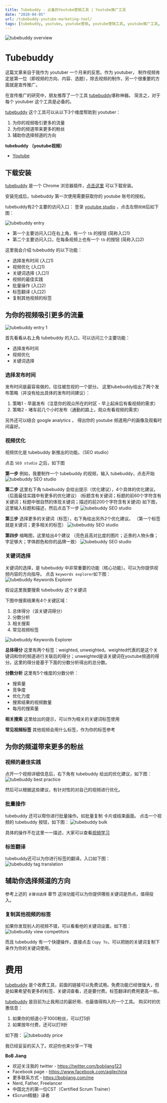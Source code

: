 ```yaml
---
title: Tubebuddy - 必备的Youtube营销工具 | Youtube推广工具
date: "2020-04-05"
url: /tubebuddy-youtube-marketing-tool/
tags: [tubebuddy, youtube, youtube营销, youtube营销工具, youtube推广工具, youtube关键词工具, youtube分析工具]
---
```


![tubebuddy overview](/images/tubebuddy-overview.png)

# Tubebuddy

这篇文章来自于我作为 youtuber 一个月来的反思。作为 youtuber， 制作视频肯定是第一位（即视频的方向、内容、选题），除去视频的制作，另一个很重要的方面就是宣传推广。

在宣传推广的研究中，朋友推荐了一个工具 [tubebuddy](https://www.tubebuddy.com/bobjiang)堪称神器。
简言之，对于每个 youtuber 这个工具是必备的。

[tubebuddy](https://www.tubebuddy.com/bobjiang) 这个工具可以从以下3个维度帮助到 youtuber：

1. 为你的视频吸引更多的流量
2. 为你的频道带来更多的粉丝
3. 辅助你选择频道的方向

**tubebuddy （youtube视频）**
- [Youtube](https://www.youtube.com/watch?v=KRyuksGM9T8)

## 下载安装

[tubebuddy](https://www.tubebuddy.com/bobjiang) 是一个 Chrome 浏览器插件，[点击这里](https://www.tubebuddy.com/bobjiang) 可以下载安装。

安装完成后，tubebuddy 第一次使用需要获取你的 youtube 账号的授权。

tubebuddy有2个主要的访问入口：
登录 [youtube studio](https://studio.youtube.com/) ，点击左侧`视频`后如下图：

![tubebuddy entry](/images/tubebuddy-entry.png)

- 第一个主要访问入口在右上角，有一个 `tb` 的按钮 (简称入口1)
- 第二个主要访问入口，在每条视频上也有一个 `tb` 的按钮 (简称入口2)

这里我会介绍 tubebuddy 的以下功能：

- 选择发布时间 (入口1)
- 视频优化 (入口1)
- 关键词选择 (入口1)
- 视频的最佳实践
- 批量操作 (入口2)
- 标签翻译 (入口2)
- 复制其他视频的标签

## 为你的视频吸引更多的流量
![tubebuddy entry 1](/images/tubebuddy-entry-1.png)

首先看看从右上角 tubebuddy 的入口，可以访问三个主要功能：

- 选择发布时间
- 视频优化
- 关键词选择

### 选择发布时间
发布时间是最容易做的，往往被忽视的一个部分。
这里tubebuddy给出了两个发布策略（并没有给出具体的发布时间建议）：

1. 策略1 - 早晨发布（注意你的观众所在的时区 - 早上起床后有看视频的需求）
2. 策略2 - 堵车前几个小时发布（通勤的路上，观众有看视频的需求）

另外还可以结合 google analytics ， 得出你的 youtube 频道用户的画像及观看时间喜好。

### 视频优化
视频优化是 tubebuddy 新推出的功能。（SEO studio）

点击 `SEO studio` 之后，如下图

**第一步**
例如，我要制作一个 tubebuddy 的视频，输入 tubebuddy，点击开始
![tubebuddy SEO studio](/images/tubebuddy-seo-studio1.png)

**第二步**
这里右下角 tubebuddy 会给出提示（优化建议），4个具体的优化建议。（后面最佳实践中有更多的优化建议）
(标题含有关键词；标题的前60个字符含有关键词；标题中很自然的体现关键词；描述的前200个字符含有关键词)
如下图，这里输入标题和描述，然后点击下一步
![tubebuddy SEO studio](/images/tubebuddy-seo-studio2.png)

**第三步**
选择更多的关键词（标签），右下角给出另外2个优化建议。
（第一个标签就是关键词；更多相关的标签）
![tubebuddy SEO studio](/images/tubebuddy-seo-studio3.png)

**第四步**
缩略图，这里给出4个建议
（亮色且高对比度的图片；近景的人物头像；字足够大；字体颜色和你的品牌一致）
![tubebuddy SEO studio](/images/tubebuddy-seo-studio4.png)

### 关键词选择
关键词的选择，是 tubebuddy 中非常重要的功能（核心功能）。可以为你提供视频内容的方向指导。
点击 `keywords explorer`如下图：
![tubebuddy Keywords Explorer](/images/tubebuddy-keywords-explorer1.png)

假设这里我要搜索 tubebuddy 这个关键词

下图中搜索结果有4个关键区域：

1. 总体得分（该关键词得分）
2. 分数分析
3. 相关搜索
4. 常见视频标签

![tubebuddy Keywords Explorer](/images/tubebuddy-keywords-explorer2.png)

**总体得分**
这里有两个标签：weighted, unweighted。weighted代表的是这个关键词和你的频道进行关联后的得分；unweighted是该关键词在youtube频道的得分。这里的得分是基于下面的分数分析得出的总分数。

**分数分析**
这里有5个维度的分数分析：

- 搜索量
- 竞争度
- 优化力度
- 搜索结果的视频数量
- 每月的搜索量

**相关搜索**
这里给出的提示，可以作为相关的关键词标签使用

**常见视频标签**
其他视频会用什么标签，作为你的标签参考

## 为你的频道带来更多的粉丝
### 视频的最佳实践
点开一个视频详细信息后，右下角有 tubebuddy 给出的优化建议，如下图：
![tubebuddy best practice](/images/tubebuddy-best-practice.png)

然后可以根据这些建议，有针对性的对自己的视频进行优化。

### 批量操作
tubebuddy 还可以帮你进行批量操作。如批量复制 卡片或结束画面。
点击一个视频的 tubebuddy 按钮，如下图：
![tubebuddy bulk](/images/tubebuddy-bulk.png)

具体的操作不在这里一一描述，大家可以查看[视频学习](https://www.youtube.com/watch?v=KRyuksGM9T8)

### 标签翻译
tubebuddy还可以为你进行标签的翻译。入口如下图：
![tubebuddy tag translation](/images/tubebuddy-tag-translation.png)

## 辅助你选择频道的方向
参考上述的 `关键词选择` 章节
这块功能可以为你提供哪些关键词是热点，值得投入。

### 复制其他视频的标签
如果你发现别人的视频不错，可以看看他的关键词设置。如下图：
![tubebuddy view competitors](/images/tubebuddy-copy-tags.png)

而且 tubebuddy 有一个快捷操作，直接点击 `Copy To`，可以把她的关键词复制下来作为你的关键词使用。

# 费用
[tubebuddy](https://www.tubebuddy.com/bobjiang) 是个收费工具，前面的链接可以免费试用。免费功能已经很强大，但是如果希望有更多的标签、关键词查看，还是要付费。标签翻译的费用更高一些。

[tubebuddy](https://www.tubebuddy.com/bobjiang) 是目前为止我用过的最好用、也最值得购入的一个工具。
购买时的优惠信息：

1. 如果你的频道小于1000粉丝，可以打5折
2. 如果按年付费，还可以打9折

如下图：
![tubebuddy price](/images/tubebuddy-price.png)

我已经妥妥的买入了。欢迎你也来分享一下哦

**BoB Jiang**

- 欢迎关注我的 twitter - https://twitter.com/bobjiang123
- Facebook page - https://www.facebook.com/agilechina
- 更多联系方式 - https://bobjiang.com/me
- Nerd, Father, Freelancer
- 中国北方的第一位CST（Certified Scrum Trainer）  
- 《Scrum精髓》译者
